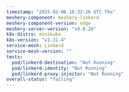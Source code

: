 ```yaml
---
timestamp: "2025-02-06 16:32:26 UTC Thu"
meshery-component: meshery-linkerd
meshery-component-version: edge
meshery-server-version: "v0.8.26"
k8s-distro: minikube
k8s-version: "v1.31.4"
service-mesh: Linkerd
service-mesh-version: ""
tests:
  pod/linkerd-destination: "Not Running"
  pod/linkerd-identity: "Not Running"
  pod/linkerd-proxy-injector: "Not Running"
overall-status: "failing"
---
```

